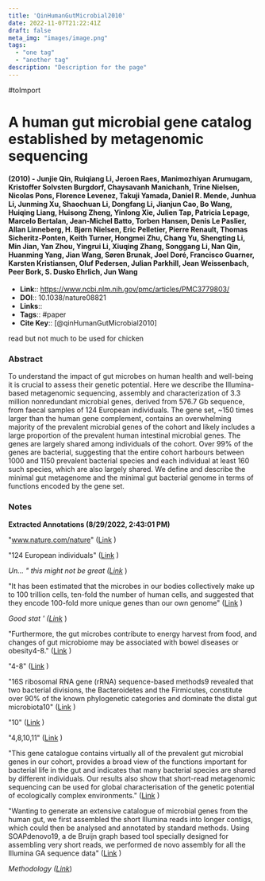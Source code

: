 ```yaml
---
title: 'QinHumanGutMicrobial2010'
date: 2022-11-07T21:22:41Z
draft: false
meta_img: "images/image.png"
tags:
  - "one tag"
  - "another tag"
description: "Description for the page"
---
```

#toImport

# A human gut microbial gene catalog established by metagenomic sequencing
#### (2010) - Junjie Qin, Ruiqiang Li, Jeroen Raes, Manimozhiyan Arumugam, Kristoffer Solvsten Burgdorf, Chaysavanh Manichanh, Trine Nielsen, Nicolas Pons, Florence Levenez, Takuji Yamada, Daniel R. Mende, Junhua Li, Junming Xu, Shaochuan Li, Dongfang Li, Jianjun Cao, Bo Wang, Huiqing Liang, Huisong Zheng, Yinlong Xie, Julien Tap, Patricia Lepage, Marcelo Bertalan, Jean-Michel Batto, Torben Hansen, Denis Le Paslier, Allan Linneberg, H. Bjørn Nielsen, Eric Pelletier, Pierre Renault, Thomas Sicheritz-Ponten, Keith Turner, Hongmei Zhu, Chang Yu, Shengting Li, Min Jian, Yan Zhou, Yingrui Li, Xiuqing Zhang, Songgang Li, Nan Qin, Huanming Yang, Jian Wang, Søren Brunak, Joel Doré, Francisco Guarner, Karsten Kristiansen, Oluf Pedersen, Julian Parkhill, Jean Weissenbach, Peer Bork, S. Dusko Ehrlich, Jun Wang
- **Link**:: https://www.ncbi.nlm.nih.gov/pmc/articles/PMC3779803/
- **DOI**:: 10.1038/nature08821
- **Links**:: 
- **Tags**:: #paper
- **Cite Key**:: [@qinHumanGutMicrobial2010] 

read but not much to be used for chicken

### Abstract
To understand the impact of gut microbes on human health and well-being it is crucial to assess their genetic potential. Here we describe the Illumina-based metagenomic sequencing, assembly and characterization of 3.3 million nonredundant microbial genes, derived from 576.7 Gb sequence, from faecal samples of 124 European individuals. The gene set, ~150 times larger than the human gene complement, contains an overwhelming majority of the prevalent microbial genes of the cohort and likely includes a large proportion of the prevalent human intestinal microbial genes. The genes are largely shared among individuals of the cohort. Over 99% of the genes are bacterial, suggesting that the entire cohort harbours between 1000 and 1150 prevalent bacterial species and each individual at least 160 such species, which are also largely shared. We define and describe the minimal gut metagenome and the minimal gut bacterial genome in terms of functions encoded by the gene set.

### Notes
<b>Extracted Annotations (8/29/2022, 2:43:01 PM)</b> 

"www.nature.com/nature" ([Link](zotero://open-pdf/library/items/ZGKDZCRD?page=1) )

"124 European individuals" ([Link](zotero://open-pdf/library/items/ZGKDZCRD?page=2) )

<i>Un... " this might not be great ([Link](zotero://open-pdf/library/items/ZGKDZCRD?page=2)</i> )

"It has been estimated that the microbes in our bodies collectively make up to 100 trillion cells, ten-fold the number of human cells, and suggested that they encode 100-fold more unique genes than our own genome" ([Link](zotero://open-pdf/library/items/ZGKDZCRD?page=2) )

<i>Good stat ' ([Link](zotero://open-pdf/library/items/ZGKDZCRD?page=2)</i> )

"Furthermore, the gut microbes contribute to energy harvest from food, and changes of gut microbiome may be associated with bowel diseases or obesity4-8." ([Link](zotero://open-pdf/library/items/ZGKDZCRD?page=2) )

"4-8" ([Link](zotero://open-pdf/library/items/ZGKDZCRD?page=2) )

"16S ribosomal RNA gene (rRNA) sequence-based methods9 revealed that two bacterial divisions, the Bacteroidetes and the Firmicutes, constitute over 90% of the known phylogenetic categories and dominate the distal gut microbiota10" ([Link](zotero://open-pdf/library/items/ZGKDZCRD?page=2) )

"10" ([Link](zotero://open-pdf/library/items/ZGKDZCRD?page=2) )

"4,8,10,11" ([Link](zotero://open-pdf/library/items/ZGKDZCRD?page=2) )

"This gene catalogue contains virtually all of the prevalent gut microbial genes in our cohort, provides a broad view of the functions important for bacterial life in the gut and indicates that many bacterial species are shared by different individuals. Our results also show that short-read metagenomic sequencing can be used for global characterisation of the genetic potential of ecologically complex environments." ([Link](zotero://open-pdf/library/items/ZGKDZCRD?page=3) )

"Wanting to generate an extensive catalogue of microbial genes from the human gut, we first assembled the short Illumina reads into longer contigs, which could then be analysed and annotated by standard methods. Using SOAPdenovo19, a de Bruijn graph based tool specially designed for assembling very short reads, we performed de novo assembly for all the Illumina GA sequence data" ([Link](zotero://open-pdf/library/items/ZGKDZCRD?page=3) )

<i>Methodology ([Link](zotero://open-pdf/library/items/ZGKDZCRD?page=3)</i>)

